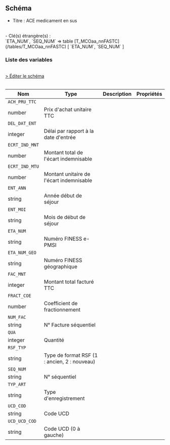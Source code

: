 ## Schéma

- Titre : ACE medicament en sus
<br />
- Clé(s) étrangère(s) : <br />
`ETA_NUM`, `SEQ_NUM` => table [T_MCOaa_nnFASTC](/tables/T_MCOaa_nnFASTC) [ `ETA_NUM`, `SEQ_NUM` ]<br />

### Liste des variables
<br />
<div>
    <a href="https://gitlab.com/healthdatahub/schema-snds/edit/master/schemas/PMSI/PMSI%20MCO/T_MCOaa_nnFHSTC.json"  
    arget="_blank" rel="noopener noreferrer">> Éditer le schéma</a>
    <OutboundLink />
</div>
<br />

Nom|Type|Description|Propriétés
-|-|-|-
`ACH_PRU_TTC`|
number|Prix d&#x27;achat unitaire TTC||
`DEL_DAT_ENT`|
integer|Délai par rapport à la date d&#x27;entrée||
`ECRT_IND_MNT`|
number|Montant total de l&#x27;écart indemnisable||
`ECRT_IND_MTU`|
number|Montant unitaire de l&#x27;écart indemnisable||
`ENT_ANN`|
string|Année début de séjour||
`ENT_MOI`|
string|Mois de début de séjour||
`ETA_NUM`|
string|Numéro FINESS e-PMSI||
`ETA_NUM_GEO`|
string|Numéro FINESS géographique||
`FAC_MNT`|
integer|Montant total facturé TTC||
`FRACT_COE`|
number|Coefficient de fractionnement||
`NUM_FAC`|
string|N° Facture séquentiel||
`QUA`|
integer|Quantité||
`RSF_TYP`|
string|Type de format RSF (1 : ancien, 2 : nouveau)||
`SEQ_NUM`|
string|N° séquentiel||
`TYP_ART`|
string|Type d&#x27;enregistrement||
`UCD_COD`|
string|Code UCD||
`UCD_UCD_COD`|
string|Code UCD (0 à gauche)||

